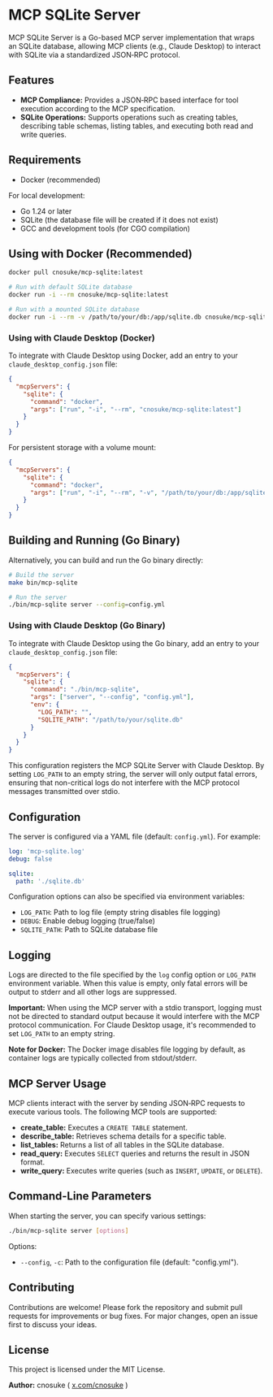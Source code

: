 # MCP SQLite Server

MCP SQLite Server is a Go-based MCP server implementation that wraps an SQLite database, allowing MCP clients (e.g., Claude Desktop) to interact with SQLite via a standardized JSON‑RPC protocol.

## Features

- **MCP Compliance:** Provides a JSON‑RPC based interface for tool execution according to the MCP specification.
- **SQLite Operations:** Supports operations such as creating tables, describing table schemas, listing tables, and executing both read and write queries.

## Requirements

- Docker (recommended)

For local development:

- Go 1.24 or later
- SQLite (the database file will be created if it does not exist)
- GCC and development tools (for CGO compilation)

## Using with Docker (Recommended)

```bash
docker pull cnosuke/mcp-sqlite:latest

# Run with default SQLite database
docker run -i --rm cnosuke/mcp-sqlite:latest

# Run with a mounted SQLite database
docker run -i --rm -v /path/to/your/db:/app/sqlite.db cnosuke/mcp-sqlite:latest
```

### Using with Claude Desktop (Docker)

To integrate with Claude Desktop using Docker, add an entry to your `claude_desktop_config.json` file:

```json
{
  "mcpServers": {
    "sqlite": {
      "command": "docker",
      "args": ["run", "-i", "--rm", "cnosuke/mcp-sqlite:latest"]
    }
  }
}
```

For persistent storage with a volume mount:

```json
{
  "mcpServers": {
    "sqlite": {
      "command": "docker",
      "args": ["run", "-i", "--rm", "-v", "/path/to/your/db:/app/sqlite.db", "cnosuke/mcp-sqlite:latest"]
    }
  }
}
```

## Building and Running (Go Binary)

Alternatively, you can build and run the Go binary directly:

```bash
# Build the server
make bin/mcp-sqlite

# Run the server
./bin/mcp-sqlite server --config=config.yml
```

### Using with Claude Desktop (Go Binary)

To integrate with Claude Desktop using the Go binary, add an entry to your `claude_desktop_config.json` file:

```json
{
  "mcpServers": {
    "sqlite": {
      "command": "./bin/mcp-sqlite",
      "args": ["server", "--config", "config.yml"],
      "env": {
        "LOG_PATH": "",
        "SQLITE_PATH": "/path/to/your/sqlite.db"
      }
    }
  }
}
```

This configuration registers the MCP SQLite Server with Claude Desktop. By setting `LOG_PATH` to an empty string, the server will only output fatal errors, ensuring that non-critical logs do not interfere with the MCP protocol messages transmitted over stdio.

## Configuration

The server is configured via a YAML file (default: `config.yml`). For example:

```yaml
log: 'mcp-sqlite.log'
debug: false

sqlite:
  path: './sqlite.db'
```

Configuration options can also be specified via environment variables:

- `LOG_PATH`: Path to log file (empty string disables file logging)
- `DEBUG`: Enable debug logging (true/false)
- `SQLITE_PATH`: Path to SQLite database file

## Logging

Logs are directed to the file specified by the `log` config option or `LOG_PATH` environment variable. When this value is empty, only fatal errors will be output to stderr and all other logs are suppressed.

**Important:** When using the MCP server with a stdio transport, logging must not be directed to standard output because it would interfere with the MCP protocol communication. For Claude Desktop usage, it's recommended to set `LOG_PATH` to an empty string.

**Note for Docker:** The Docker image disables file logging by default, as container logs are typically collected from stdout/stderr.

## MCP Server Usage

MCP clients interact with the server by sending JSON‑RPC requests to execute various tools. The following MCP tools are supported:

- **create_table:** Executes a `CREATE TABLE` statement.
- **describe_table:** Retrieves schema details for a specific table.
- **list_tables:** Returns a list of all tables in the SQLite database.
- **read_query:** Executes `SELECT` queries and returns the result in JSON format.
- **write_query:** Executes write queries (such as `INSERT`, `UPDATE`, or `DELETE`).

## Command-Line Parameters

When starting the server, you can specify various settings:

```bash
./bin/mcp-sqlite server [options]
```

Options:

- `--config`, `-c`: Path to the configuration file (default: "config.yml").

## Contributing

Contributions are welcome! Please fork the repository and submit pull requests for improvements or bug fixes. For major changes, open an issue first to discuss your ideas.

## License

This project is licensed under the MIT License.

**Author:** cnosuke ( [x.com/cnosuke](https://x.com/cnosuke) )
